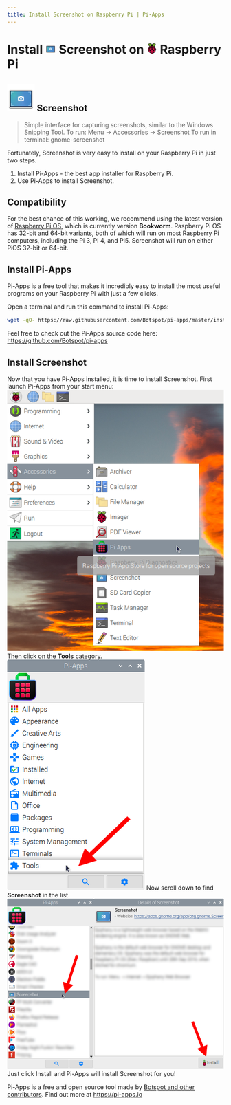 ```yaml
---
title: Install Screenshot on Raspberry Pi | Pi-Apps
---
```

<div class="simple-install-content content">

# Install <img src="/img/app-icons/Screenshot/icon-64.png" height=24> Screenshot on <img src=/img/other-icons/raspberrypi-icon.svg height=24> Raspberry Pi

## <img src="/img/app-icons/Screenshot/icon-64.png"> Screenshot
> Simple interface for capturing screenshots, similar to the Windows Snipping Tool.
> To run: Menu -> Accessories -> Screenshot
> To run in terminal: gnome-screenshot

Fortunately, Screenshot is very easy to install on your Raspberry Pi in just two steps.
1. Install Pi-Apps - the best app installer for Raspberry Pi.
2. Use Pi-Apps to install Screenshot.
</div>
<div class="simple-install-content content">

## Compatibility
For the best chance of this working, we recommend using the latest version of [Raspberry Pi OS](https://www.raspberrypi.com/software/), which is currently version **Bookworm**.
Raspberry Pi OS has 32-bit and 64-bit variants, both of which will run on most Raspberry Pi computers, including the Pi 3, Pi 4, and Pi5.
Screenshot will run on either PiOS 32-bit or 64-bit.
</div>
<div class="simple-install-content content">

## Install Pi-Apps

Pi-Apps is a free tool that makes it incredibly easy to install the most useful programs on your Raspberry Pi with just a few clicks.

Open a terminal and run this command to install Pi-Apps:
```bash
wget -qO- https://raw.githubusercontent.com/Botspot/pi-apps/master/install | bash
```
Feel free to check out the Pi-Apps source code here: https://github.com/Botspot/pi-apps
</div>
<div class="simple-install-content content">

## Install Screenshot

Now that you have Pi-Apps installed, it is time to install Screenshot.
First launch Pi-Apps from your start menu:
<img src="/img/start-menu.png">
Then click on the <b>Tools</b> category.
<img src="/img/category-selections/Tools.png">
Now scroll down to find <b>Screenshot</b> in the list.
<img src="/img/app-icons/Screenshot/app-selection.png">
Just click Install and Pi-Apps will install Screenshot for you!
</div>
<div class="simple-install-content content">

Pi-Apps is a free and open source tool made by [Botspot and other contributors](/about/#contributors). Find out more at https://pi-apps.io
</div>
